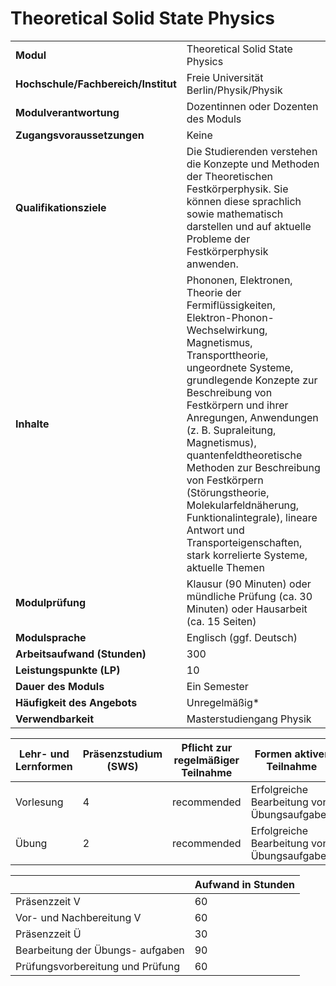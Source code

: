 # Theoretical Solid State Physics
|                                    |   |
|------------------------------------|---|
|**Modul**                           | Theoretical Solid State Physics |
|**Hochschule/Fachbereich/Institut** | Freie Universität Berlin/Physik/Physik |
|**Modulverantwortung**              | Dozentinnen oder Dozenten des Moduls |
|**Zugangsvoraussetzungen**          | Keine |
|**Qualifikationsziele**             | Die Studierenden verstehen die Konzepte und Methoden der Theoretischen Festkörperphysik. Sie können diese sprachlich sowie mathematisch darstellen und auf aktuelle Probleme der Festkörperphysik anwenden. |
|**Inhalte**                         | Phononen, Elektronen, Theorie der Fermiflüssigkeiten, Elektron-Phonon-Wechselwirkung, Magnetismus, Transporttheorie, ungeordnete Systeme, grundlegende Konzepte zur Beschreibung von Festkörpern und ihrer Anregungen, Anwendungen (z. B. Supraleitung, Magnetismus), quantenfeldtheoretische Methoden zur Beschreibung von Festkörpern (Störungstheorie, Molekularfeldnäherung, Funktionalintegrale), lineare Antwort und Transporteigenschaften, stark korrelierte Systeme, aktuelle Themen |
|**Modulprüfung**                    | Klausur (90 Minuten) oder mündliche Prüfung (ca. 30 Minuten) oder Hausarbeit (ca. 15 Seiten) |
|**Modulsprache**                    | Englisch (ggf. Deutsch) |
|**Arbeitsaufwand (Stunden)**        | 300 |
|**Leistungspunkte (LP)**            | 10 |
|**Dauer des Moduls**                | Ein Semester |
|**Häufigkeit des Angebots**         | Unregelmäßig* |
|**Verwendbarkeit**                  | Masterstudiengang Physik |

| Lehr- und Lernformen | Präsenzstudium <br> (SWS) | Pflicht zur regelmäßiger Teilnahme | Formen aktiver Teilnahme |
| ---------------------|---------------------------|------------------------------------|------------------------- |
| Vorlesung            | 4                         | recommended                        | Erfolgreiche Bearbeitung von Übungsaufgaben |
| Übung                | 2                         | recommended                        | Erfolgreiche Bearbeitung von Übungsaufgaben |

|   | Aufwand in Stunden |
| - |--------------------|
| Präsenzzeit V                            | 60    |
| Vor- und Nachbereitung V                 | 60    |
| Präsenzzeit Ü                            | 30    |
| Bearbeitung der Übungs- aufgaben         | 90    |
| Prüfungsvorbereitung und Prüfung         | 60    |

